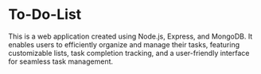 # To-Do-List
This is a web application created using Node.js, Express, and MongoDB. It enables users to efficiently organize and manage their tasks, featuring customizable lists, task completion tracking, and a user-friendly interface for seamless task management.
